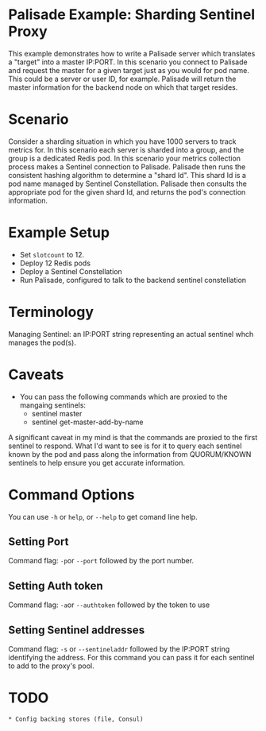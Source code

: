 # Palisade Example: Sharding Sentinel Proxy

This example demonstrates how to write a Palisade server which translates a
"target" into a master IP:PORT. In this scenario you connect to Palisade and
request the master for a given target just as you would for pod name. This
could be a server or user ID, for example. Palisade will return the master
information for the backend node on which that target resides.

# Scenario

Consider a sharding situation in which you have 1000 servers to track metrics
for. In this scenario each server is sharded into a group, and the group is a
dedicated Redis pod. In this scenario your metrics collection process
makes a Sentinel connection to Palisade. Palisade then runs the
consistent hashing algorithm to determine a "shard Id". This shard Id is
a pod name managed by Sentinel Constellation. Palisade then consults the
appropriate pod for the given shard Id, and returns the pod's connection
information.

# Example Setup

* Set `slotcount` to 12.
* Deploy 12 Redis pods
* Deploy a Sentinel Constellation
* Run Palisade, configured to talk to the backend sentinel constellation

# Terminology

Managing Sentinel: an IP:PORT string representing an actual sentinel whch manages the pod(s).

# Caveats

* You can pass the following commands which are proxied to the mangaing sentinels:
	* sentinel master <podname>
	* sentinel get-master-add-by-name

A significant caveat in my mind is that the commands are proxied to the first
sentinel to respond. What I'd want to see is for it to query each sentinel
known by the pod and pass along the information from QUORUM/KNOWN sentinels to
help ensure you get accurate information.

# Command Options

You can use `-h` or `help`, or `--help` to get comand line help.

## Setting Port
Command flag: `-p`or  `--port` followed by the port number.

## Setting Auth token
Command flag: `-a`or  `--authtoken` followed by the token to use

## Setting Sentinel addresses
Command flag: `-s` or `--sentineladdr` followed by the IP:PORT string
identifying the address.  For this command you can pass it for each sentinel
to add to the proxy's pool.


# TODO
	* Config backing stores (file, Consul)

